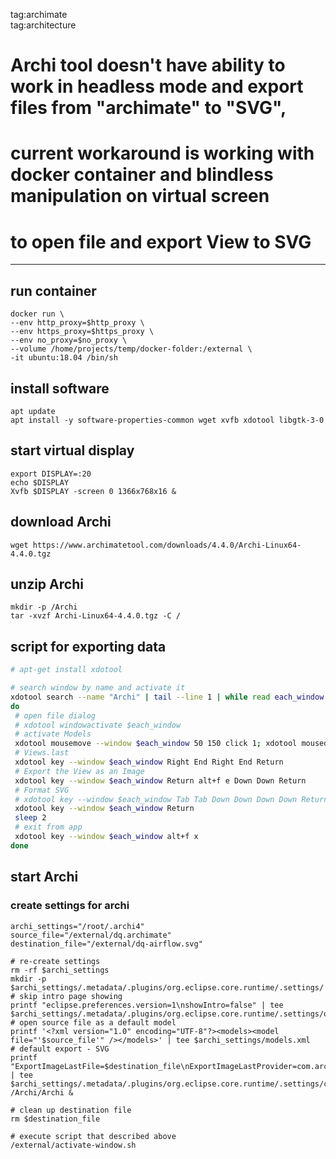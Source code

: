 tag:archimate  
tag:architecture  
# Archi tool doesn't have ability to work in headless mode and export files from "archimate" to "SVG", 
# current workaround is working with docker container and blindless manipulation on virtual screen
# to open file and export View to SVG
---

## run container
```
docker run \
--env http_proxy=$http_proxy \
--env https_proxy=$https_proxy \
--env no_proxy=$no_proxy \
--volume /home/projects/temp/docker-folder:/external \
-it ubuntu:18.04 /bin/sh
```

## install software
```
apt update
apt install -y software-properties-common wget xvfb xdotool libgtk-3-0
```

## start virtual display
```
export DISPLAY=:20
echo $DISPLAY
Xvfb $DISPLAY -screen 0 1366x768x16 &
```

## download Archi
```
wget https://www.archimatetool.com/downloads/4.4.0/Archi-Linux64-4.4.0.tgz
```

## unzip Archi
```
mkdir -p /Archi
tar -xvzf Archi-Linux64-4.4.0.tgz -C /
```

## script for exporting data
```bash
# apt-get install xdotool

# search window by name and activate it
xdotool search --name "Archi" | tail --line 1 | while read each_window
do
 # open file dialog
 # xdotool windowactivate $each_window 
 # activate Models
 xdotool mousemove --window $each_window 50 150 click 1; xdotool mousedown 1;xdotool mouseup 1
 # Views.last
 xdotool key --window $each_window Right End Right End Return
 # Export the View as an Image
 xdotool key --window $each_window Return alt+f e Down Down Return
 # Format SVG
 # xdotool key --window $each_window Tab Tab Down Down Down Down Return
 xdotool key --window $each_window Return
 sleep 2
 # exit from app
 xdotool key --window $each_window alt+f x
done 
```

## start Archi
### create settings for archi 
```
archi_settings="/root/.archi4"
source_file="/external/dq.archimate"
destination_file="/external/dq-airflow.svg"

# re-create settings 
rm -rf $archi_settings
mkdir -p $archi_settings/.metadata/.plugins/org.eclipse.core.runtime/.settings/
# skip intro page showing
printf "eclipse.preferences.version=1\nshowIntro=false" | tee $archi_settings/.metadata/.plugins/org.eclipse.core.runtime/.settings/org.eclipse.ui.prefs
# open source file as a default model
printf '<?xml version="1.0" encoding="UTF-8"?><models><model file="'$source_file'" /></models>' | tee $archi_settings/models.xml
# default export - SVG
printf "ExportImageLastFile=$destination_file\nExportImageLastProvider=com.archimatetool.export.svg.imageExporter\neclipse.preferences.version=1" | tee $archi_settings/.metadata/.plugins/org.eclipse.core.runtime/.settings/com.archimatetool.editor.prefs
/Archi/Archi &

# clean up destination file
rm $destination_file

# execute script that described above
/external/activate-window.sh
```





